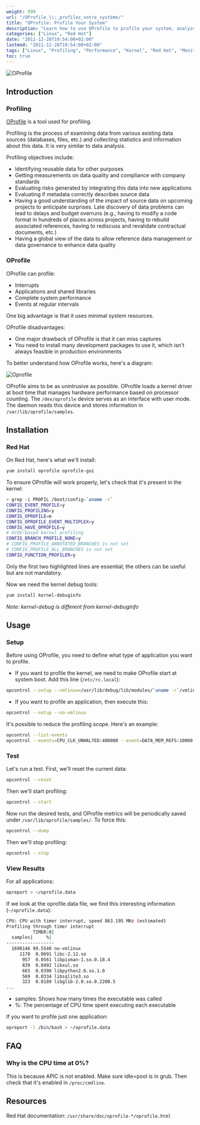 ```yaml
---
weight: 999
url: "/OProfile_\\:_profilez_votre_système/"
title: "OProfile: Profile Your System"
description: "Learn how to use OProfile to profile your system, analyze application performance and monitor resource usage with this comprehensive guide."
categories: ["Linux", "Red Hat"]
date: "2011-12-28T19:54:00+02:00"
lastmod: "2011-12-28T19:54:00+02:00"
tags: ["Linux", "Profiling", "Performance", "Kernel", "Red Hat", "Monitoring", "System Analysis", "Debugging"]
toc: true
---
```


![OProfile](/images/oprofile_logo.avif)

## Introduction

### Profiling

[OProfile](https://oprofile.sourceforge.net) is a tool used for profiling.

Profiling is the process of examining data from various existing data sources (databases, files, etc.) and collecting statistics and information about this data. It is very similar to data analysis.

Profiling objectives include:

- Identifying reusable data for other purposes
- Getting measurements on data quality and compliance with company standards
- Evaluating risks generated by integrating this data into new applications
- Evaluating if metadata correctly describes source data
- Having a good understanding of the impact of source data on upcoming projects to anticipate surprises. Late discovery of data problems can lead to delays and budget overruns (e.g., having to modify a code format in hundreds of places across projects, having to rebuild associated references, having to rediscuss and revalidate contractual documents, etc.)
- Having a global view of the data to allow reference data management or data governance to enhance data quality

### OProfile

OProfile can profile:

- Interrupts
- Applications and shared libraries
- Complete system performance
- Events at regular intervals

One big advantage is that it uses minimal system resources.

OProfile disadvantages:

- One major drawback of OProfile is that it can miss captures
- You need to install many development packages to use it, which isn't always feasible in production environments

To better understand how OProfile works, here's a diagram:

![Oprofile](/images/oprofile.avif)

OProfile aims to be as unintrusive as possible. OProfile loads a kernel driver at boot time that manages hardware performance based on processor counting. The `/dev/oprofile` device serves as an interface with user mode. The daemon reads this device and stores information in `/var/lib/oprofile/samples`.

## Installation

### Red Hat

On Red Hat, here's what we'll install:

```bash
yum install oprofile oprofile-gui
```

To ensure OProfile will work properly, let's check that it's present in the kernel:

```bash {linenos=table,hl_lines=["2-5"]}
> grep -i PROFIL /boot/config-`uname -r`
CONFIG_EVENT_PROFILE=y
CONFIG_PROFILING=y
CONFIG_OPROFILE=m
CONFIG_OPROFILE_EVENT_MULTIPLEX=y
CONFIG_HAVE_OPROFILE=y
# GCOV-based kernel profiling
CONFIG_BRANCH_PROFILE_NONE=y
# CONFIG_PROFILE_ANNOTATED_BRANCHES is not set
# CONFIG_PROFILE_ALL_BRANCHES is not set
CONFIG_FUNCTION_PROFILER=y
```

Only the first two highlighted lines are essential; the others can be useful but are not mandatory.

Now we need the kernel debug tools:

```bash
yum install kernel-debuginfo
```

*Note: kernel-debug is different from kernel-debuginfo*

## Usage

### Setup

Before using OProfile, you need to define what type of application you want to profile.

- If you want to profile the kernel, we need to make OProfile start at system boot. Add this line (`/etc/rc.local`):

```bash
opcontrol --setup --vmlinux=/usr/lib/debug/lib/modules/`uname -r`/vmlinux
```

- If you want to profile an application, then execute this:

```bash
opcontrol --setup --no-vmlinux
```

It's possible to reduce the profiling scope. Here's an example:

```bash
opcontrol --list-events
opcontrol --events=CPU_CLK_UNHALTED:400000 --event=DATA_MEM_REFS:10000
```

### Test

Let's run a test. First, we'll reset the current data:

```bash
opcontrol --reset
```

Then we'll start profiling:

```bash
opcontrol --start
```

Now run the desired tests, and OProfile metrics will be periodically saved under `/var/lib/oprofile/samples/`. To force this:

```bash
opcontrol --dump
```

Then we'll stop profiling:

```bash
opcontrol --stop
```

### View Results

For all applications:

```bash
opreport > ~/oprofile.data
```

If we look at the oprofile.data file, we find this interesting information (`~/oprofile.data`):

```bash
CPU: CPU with timer interrupt, speed 863.195 MHz (estimated)
Profiling through timer interrupt
          TIMER:0|
  samples|     %|
------------------
  1698146 99.5540 no-vmlinux
     1178  0.0691 libc-2.12.so
      957  0.0561 libpixman-1.so.0.18.4
      839  0.0492 libxul.so
      665  0.0390 libpython2.6.so.1.0
      569  0.0334 libsqlite3.so
      323  0.0189 libglib-2.0.so.0.2200.5
...
```

- samples: Shows how many times the executable was called
- %: The percentage of CPU time spent executing each executable

If you want to profile just one application:

```bash
opreport -l /bin/bash > ~/oprofile.data
```

## FAQ

### Why is the CPU time at 0%?

This is because APIC is not enabled. Make sure idle=pool is in grub. Then check that it's enabled in `/proc/cmdline`.

## Resources

Red Hat documentation: `/usr/share/doc/oprofile-*/oprofile.html`
